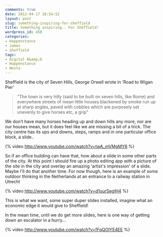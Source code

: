 ```yaml
---
comments: true
date: 2012-04-17 16:54:52
layout: post
slug: something-inspiring-for-sheffield
title: Something inspiring.. For Sheffield!
wordpress_id: 458
categories:
- Happenstance
- James
- Sheffield
tags:
- Digital R&amp;D
- Happenstance
- Nesta
---
```


Sheffield is the city of Seven Hills, George Orwell wrote in 'Road to Wigan Pier'


> "The town is very hilly (said to be built on seven hills, like Rome) and everywhere streets of mean little houses blackened by smoke run up at sharp angles, paved with cobbles which are purposely set unevenly to give horses etc, a grip"


We don't have many horses heading up and down hills any more, nor are our houses mean, but it does feel like we are missing a bit of a trick. The city centre has its ups and downs, steps, ramps and in one particular office block, a slide..

{% video http://www.youtube.com/watch?v=twA_mVMgMY8 %}

So if an office building can have that, how about a slide in some other parts of the city. At this point I should fire up a photo editing app with a picture of the site in the city and overlay an amazing 'artist's impression' of a slide. Maybe I'll do that another time. For now though, here is an example of some outdoor thinking in the Netherlands at an entrance to a railway station in Utrecht

{% video http://www.youtube.com/watch?v=d1uurSegIH4 %}

This is what we want, some super duper slides installed, imagine what an economic edge it would give to Sheffield!

In the mean time, until we do get more slides, here is one way of getting down an escalator in a hurry...

{% video http://www.youtube.com/watch?v=fFqQOlYE4EE %}
